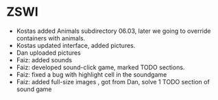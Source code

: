 # ZSWI

+ Kostas added Animals subdirectory 06.03, later we going to override containers with animals.
+ Kostas updated interface, added pictures.
+ Dan uploaded pictures
+ Faiz: added sounds
+ Faiz: developed sound-click game, marked TODO sections.
+ Faiz: fixed a bug with highlight cell in the soundgame
+ Faiz: added full-size images , got from Dan, solve 1 TODO section of sound game 